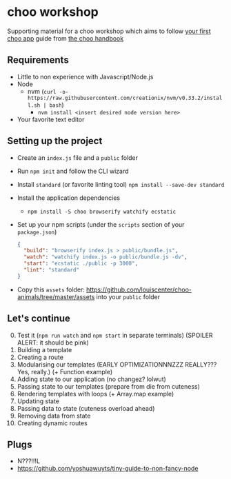 # choo workshop

Supporting material for a choo workshop which aims to follow 
[your first choo app](https://handbook.choo.io/your-first-choo-app/) guide from
[the choo handbook](https://handbook.choo.io/)

## Requirements

* Little to non experience with Javascript/Node.js
* Node
  * nvm (`curl -o- https://raw.githubusercontent.com/creationix/nvm/v0.33.2/install.sh | bash`)
    * `nvm install <insert desired node version here>`
* Your favorite text editor

## Setting up the project

* Create an `index.js` file and a `public` folder
* Run `npm init` and follow the CLI wizard
* Install `standard` (or favorite linting tool) `npm install --save-dev standard`
* Install the application dependencies
  * `npm install -S choo browserify watchify ecstatic`
* Set up your npm scripts (under the `scripts` section of your `package.json`)
  
  ```json
  {
    "build": "browserify index.js > public/bundle.js",
    "watch": "watchify index.js -o public/bundle.js -dv",
    "start": "ecstatic ./public -p 3000",
    "lint": "standard"
  }
  ```

* Copy this `assets` folder: https://github.com/louiscenter/choo-animals/tree/master/assets into your `public` folder

## Let's continue

0. Test it (`npm run watch` and `npm start` in separate terminals) (SPOILER ALERT: it should be pink)
1. Building a template
2. Creating a route
3. Modularising our templates (EARLY OPTIMIZATIONNNZZZ REALLY??? Yes, really.)
  (+ Function example)
4. Adding state to our application (no changez? lolwut)
5. Passing state to our templates (prepare from die from cuteness)
6. Rendering templates with loops
  (+ Array.map example)
7. Updating state
8. Passing data to state (cuteness overload ahead)
9. Removing data from state
10. Creating dynamic routes

## Plugs

* N???!!!L
* https://github.com/yoshuawuyts/tiny-guide-to-non-fancy-node